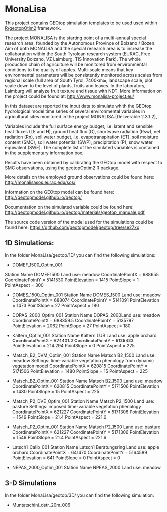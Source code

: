 

# MonaLisa
This  project contains GEOtop simulation templates to be used used within  [R/geotopOtim2](https://github.com/ecor/geotopOptim2) framework.  


The project MONALISA is the starting point of a multi-annual special research area, founded by the Autonomous Province of Bolzano / Bozen. Aim of both MONALISA and the special research area is to increase the collaboration within the South Tyrolean research system (EURAC, Free University Bolzano, VZ Laimburg, TIS ֠Innovation Park). The whole production chain of agriculture will be monitored from environmental conditions to the quality of apples. Multi-scale means that key environmental parameters will be consistently monitored across scales from regional scale (full area of South Tyrol, 7400kmҩ, landscape scale, plot scale down to the level of plants, fruits and leaves. In the laboratory, Laimburg will analyze fruit texture and tissue with NDT.
More information on the project could be found at: http://www.monalisa-project.eu/ 

In this dataset are reported  the input data to simulate whith the GEOtop hydrological model time series of several environmental variables in agricultural sites monitored in the project MONALISA.(Deliverable 2.3.1.2), .

Variables include the full surface energy budget, i.e. latent and sensible heat fluxes (LE and H), ground heat flux (G), shortwave radiation (Rsw), net radiation (Rn), soil water budget, i.e. evapotranspiration (ET), soil moisture content (SMC), soil water potential (SWP), precipitation (P), snow water equivalent (SWE). The complete list of the simulated variables is contained in the supplementary information box.

Results have been obtained by calibrating the GEOtop model with respect to SMC observations, using the geotopOptim2 R package.

More details on the employed ground observations could be found here: http://monalisasos.eurac.edu/sos/ 

Information on the GEOtop model can be found here: http://geotopmodel.github.io/geotop/ 

Documentation on the simulated variable could be found here: http://geotopmodel.github.io/geotop/materials/geotop_manuale.pdf 

The source code version of the model used for the simulations could be found here: https://github.com/geotopmodel/geotop/tree/se27xx 

## 1D Simulations:

In the folder MonaLisa/geotop/1D/ you can find the following simulations:

*	DOMEF_1500_Optim_001	

Station Name DOMEF1500 Land use: meadow
CoordinatePointX	=	688655 CoordinatePointY	=	5141530
PointElevation		=	1415 PointSlope		=	1	PointAspect		=	300

*	DOMES_1500_Optim_001	Station Name DOMES_1500 Land use: meadow
CoordinatePointX	=	688074 CoordinatePointY	=	5141091
PointElevation		=	1473 PointSlope		=	27	PointAspect		=	180

*	DOPAS_2000_Optim_001	Station Name DOPAS_2000Land use: meadow
CoordinatePointX	=	688359.5 CoordinatePointY	=	5135797
PointElevation		=	2062 PointSlope		=	27 PointAspect		=	180

*	Kaltern_Optim_001
Station Name Kaltern LUB Land use: apple orchard
CoordinatePointX	=	674401.2 CoordinatePointY	=	5135433
PointElevation		=	214.294 PointSlope			=	0 PointAspect			=	225
	
*	Matsch_B2_DVM_Optim_001 Station Name Matsch B2_1500 Land use: meadow
Settings: time-variable vegetation phenology from dynamic vegetation model
CoordinatePointX	=	620815 CoordinatePointY	=	5171506
PointElevation		=	1480 PointSlope			=	15 PointAspect			=	225
	
*	Matsch_B2_Optim_001	Station Name Matsch B2_1500 Land use: meadow
CoordinatePointX	=	620815 CoordinatePointY	=	5171506 
PointElevation		=	1480 PointSlope			=	15 PointAspect			=	225

*	Matsch_P2_DVE_Optim_001 Station Name Matsch P2_1500 Land use: pasture
Settings: imposed time-variable vegetation phenology
CoordinatePointX	=	621227 CoordinatePointY	=	5171306
PointElevation		=	1549 PointSlope			=	21.4 PointAspect			=	221.6
	
*	Matsch_P2_Optim_001	Station Name Matsch P2_1500 Land use: pasture
CoordinatePointX	=	621227 CoordinatePointY	=	5171306
PointElevation		=	1549 PointSlope			=	21.4 PointAspect			=	221.6

*	Latsch1_Calib_001	Station Name Latsch1 Beratungsring Land use: apple orchard
CoordinatePointX	=	641470 CoordinatePointY	=	5164589
PointElevation		=	641 PointSlope			=	0 PointAspect			=	0

*	NEPAS_2000_Optim_001	Station Name NPEAS_2000 Land use: meadow

## 3-D Simulations

In the folder MonaLisa/geotop/3D/ you can find the following simulation:

* Muntatschini_dstr_20m_006

